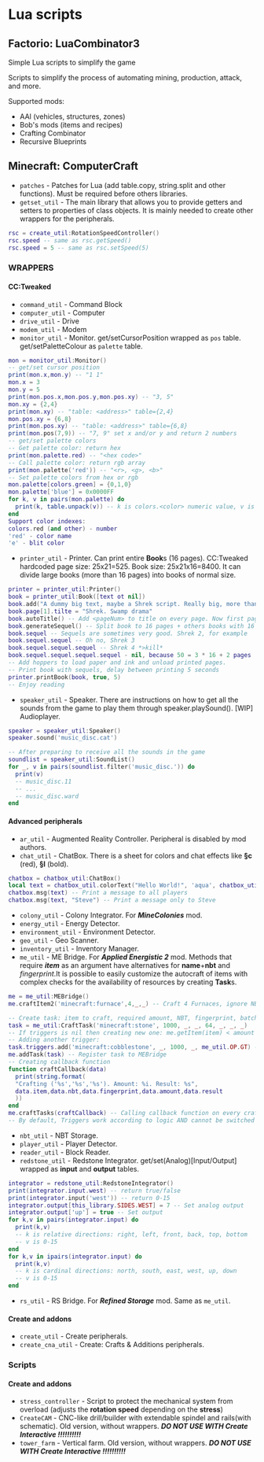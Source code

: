 # Lua scripts
## Factorio: LuaCombinator3
   Simple Lua scripts to simplify the game

  Scripts to simplify the process of automating mining, production, attack, and more.

  Supported mods:
  * AAI (vehicles, structures, zones)
  * Bob's mods (items and recipes)
  * Crafting Combinator
  * Recursive Blueprints


## Minecraft: ComputerCraft
  * `patches` - Patches for Lua (add table.copy, string.split and other functions). Must be required before others libraries.
  * `getset_util` - The main library that allows you to provide getters and setters to properties of class objects. It is mainly needed to create other wrappers for the peripherals.
  
  ```lua
  rsc = create_util:RotationSpeedController()
  rsc.speed -- same as rsc.getSpeed()
  rsc.speed = 5 -- same as rsc.setSpeed(5)
  ```
  
  ### WRAPPERS
  
  #### CC:Tweaked
  * `command_util` - Command Block
  * `computer_util` - Computer
  * `drive_util` - Drive
  * `modem_util` - Modem
  * `monitor_util` - Monitor. get/setCursorPosition wrapped as `pos` table. get/setPaletteColour as `palette` table.
  ```lua
  mon = monitor_util:Monitor()
  -- get/set cursor position
  print(mon.x,mon.y) -- "1 1"
  mon.x = 3
  mon.y = 5
  print(mon.pos.x,mon.pos.y,mon.pos.xy) -- "3, 5"
  mon.xy = {2,4}
  print(mon.xy) -- "table: <address>" table={2,4}
  mon.pos.xy = {6,8}
  print(mon.pos.xy) -- "table: <address>" table={6,8}
  print(mon.pos(7,9)) -- "7, 9" set x and/or y and return 2 numbers
  -- get/set palette colors
  -- Get palette color: return hex
  print(mon.palette.red) -- "<hex code>"
  -- Call palette color: return rgb array
  print(mon.palette('red')) -- "<r>, <g>, <b>"
  -- Set palette colors from hex or rgb
  mon.palette[colors.green] = {0,1,0}
  mon.palette['blue'] = 0x0000FF
  for k, v in pairs(mon.palette) do
	print(k, table.unpack(v)) -- k is colors.<color> numeric value, v is table={r,g,b,hex}
  end
  Support color indexes:
  colors.red (and other) - number
  'red' - color name
  'e' - blit color
  ```
  * `printer_util` - Printer. Can print entire **Book**s (16 pages). CC:Tweaked hardcoded page size: 25x21=525. Book size: 25x21x16=8400. It can divide large books (more than 16 pages) into books of normal size.
  ```lua
  printer = printer_util:Printer()
  book = printer_util:Book([text ot nil])
  book.add("A dummy big text, maybe a Shrek script. Really big, more than 8400 chars. Actually 50 pages long")
  book.page[1].tilte = "Shrek. Swamp drama"
  book.autoTitle() -- Add <pageNum> to title on every page. Now first page called "1. Shrek. Swamp drama"
  book.generateSequel() -- Split book to 16 pages + others books with 16 pages maximum
  book.sequel -- Sequels are sometimes very good. Shrek 2, for example
  book.sequel.sequel -- Oh no, Shrek 3
  book.sequel.sequel.sequel -- Shrek 4 *>kill*
  book.sequel.sequel.sequel.sequel - nil, because 50 = 3 * 16 + 2 pages
  -- Add hoppers to load paper and ink and unload printed pages.
  -- Print book with sequels, delay between printing 5 seconds
  printer.printBook(book, true, 5)
  -- Enjoy reading
  ```
  * `speaker_util` - Speaker. There are instructions on how to get all the sounds from the game to play them through speaker.playSound(). [WIP] Audioplayer.
  ```lua
  speaker = speaker_util:Speaker()
  speaker.sound('music_disc.cat')
  
  -- After preparing to receive all the sounds in the game
  soundlist = speaker_util:SoundList()
  for _, v in pairs(soundlist.filter('music_disc.')) do
	print(v)
	-- music_disc.11
	-- ...
	-- music_disc.ward
  end
  ```
  
  #### Advanced peripherals
  * `ar_util` - Augmented Reality Controller. Peripheral is disabled by mod authors.
  * `chat_util` - ChatBox. There is a sheet for colors and chat effects like **§c** (red), **§l** (bold).
  ```lua
  chatbox = chatbox_util:ChatBox()
  local text = chatbox_util.colorText("Hello World!", 'aqua', chatbox_util.CHATCOLORS.OBFUSCATED, true) -- "§b§kHello World!§r"
  chatbox.msg(text) -- Print a message to all players
  chatbox.msg(text, "Steve") -- Print a message only to Steve
  ```
  * `colony_util` - Colony Integrator. For ***MineColonies*** mod.
  * `energy_util` - Energy Detector.
  * `environment_util` - Environment Detector.
  * `geo_util` - Geo Scanner. 
  * `inventory_util` - Inventory Manager.
  * `me_util` - ME Bridge. For ***Applied Energistic 2*** mod. Methods that require ***item*** as an argument have alternatives for **name**+**nbt** and *fingerprint*.It is possible to easily customize the autocraft of items with complex checks for the availability of resources by creating **Task**s.
  ```lua
  me = me_util:MEBridge()
  me.craftItem2('minecraft:furnace',4,_,_) -- Craft 4 Furnaces, ignore NBT and CPU name
  
  -- Create task: item to craft, required amount, NBT, fingerprint, batch size, is fluid?, triggers, useORlogic?
  task = me_util:CraftTask('minecraft:stone', 1000, _, _, 64, _, _, _)
  -- If triggers is nil then creating new one: me.getItem(item) < amount
  -- Adding another trigger:
  task.triggers.add('minecraft:cobblestone', _, 1000, _, me_util.OP.GT) -- minecraft:cobblestone > 1000
  me.addTask(task) -- Register task to MEBridge
  -- Creating callback function
  function craftCallback(data)
	print(string.format(
	"Crafting ('%s','%s','%s'). Amount: %i. Result: %s", 
	data.item,data.nbt,data.fingerprint,data.amount,data.result
	))
  end
  me.craftTasks(craftCallback) -- Calling callback function on every crafting
  -- By default, Triggers work according to logic AND cannot be switched to logic OR
  ```
  * `nbt_util` - NBT Storage.
  * `player_util` - Player Detector.
  * `reader_util` - Block Reader.
  * `redstone_util` - Redstone Integrator. get/set(Analog)[Input/Output] wrapped as **input** and **output** tables.
  ```lua
  integrator = redstone_util:RedstoneIntegrator()
  print(integrator.input.west) -- return true/false
  print(integrator.input('west')) -- return 0-15
  integrator.output[this_library.SIDES.WEST] = 7 -- Set analog output
  integrator.output['up'] = true -- Set output
  for k,v in pairs(integrator.input) do
	print(k,v)
	-- k is relative directions: right, left, front, back, top, bottom
	-- v is 0-15
  end
  for k,v in ipairs(integrator.input) do
	print(k,v)
	-- k is cardinal directions: north, south, east, west, up, down
	-- v is 0-15
  end
  ```
  * `rs_util` - RS Bridge. For ***Refined Storage*** mod. Same as `me_util`.
  
  #### Create and addons
  * `create_util` - Create peripherals.
  * `create_cna_util` - Create: Crafts & Additions peripherals.
  
  ### Scripts
  #### Create and addons
  * `stress_controller` - Script to protect the mechanical system from overload (adjusts the **rotation speed** depending on the **stress**)
  * `CreateCAM` - CNC-like drill/builder with extendable spindel and rails(with schematic). Old version, without wrappers. ***DO NOT USE WITH Create Interactive !!!!!!!!!!***
  * `tower_farm` - Vertical farm. Old version, without wrappers. ***DO NOT USE WITH Create Interactive !!!!!!!!!!***
